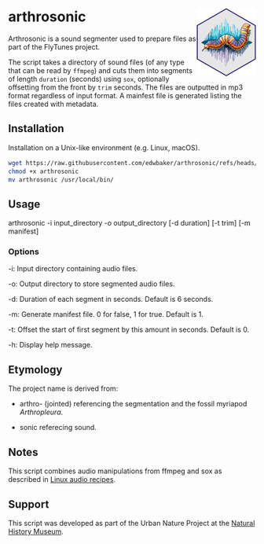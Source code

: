 # arthrosonic <img src="imgs/logo.png" align="right" height="138" alt="arthosonic logo" />

Arthrosonic is a sound segmenter used to prepare files as part of the FlyTunes project.

The script takes a directory of sound files (of any type that can be read by `ffmpeg`) and cuts them into segments of length `duration` (seconds) using `sox`, optionally offsetting from the front by `trim` seconds. The files are outputted in mp3 format regardless of input format. A mainfest file is generated listing the files created with metadata.

## Installation

Installation on a Unix-like environment (e.g. Linux, macOS).

````bash
wget https://raw.githubusercontent.com/edwbaker/arthrosonic/refs/heads/main/arthrosonic
chmod +x arthrosonic
mv arthrosonic /usr/local/bin/
````

## Usage

arthrosonic -i input_directory -o output_directory [-d duration] [-t trim] [-m manifest]

### Options

-i: Input directory containing audio files.

-o: Output directory to store segmented audio files.

-d: Duration of each segment in seconds. Default is 6 seconds.

-m: Generate manifest file. 0 for false, 1 for true. Default is 1.

-t: Offset the start of first segment by this amount in seconds. Default is 0.

-h: Display  help message.

## Etymology

The project name is derived from:

- arthro- (jointed) referencing the segmentation and the fossil myriapod _Arthropleura_.

- sonic referecing sound.

## Notes

This script combines audio manipulations from ffmpeg and sox as described in [Linux audio recipes](https://ebaker.me.uk/notes/linux-audio-recipes.html).

## Support

This script was developed as part of the Urban Nature Project at the [Natural History Museum](https://www.nhm.ac.uk).
